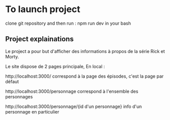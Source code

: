 # To launch project

clone git repository and then run : 
npm run dev in your bash

## Project explainations

Le project a pour but d'afficher des informations à propos de la série Rick et Morty.

Le site dispose de 2 pages principale, En local :

http://localhost:3000/ correspond à la page des épisodes, c'est la page par défaut

http://localhost:3000/personnage correspond à l'ensemble des personnages

http://localhost:3000/personnage/{id d'un personnage} info d'un personnage en particulier
